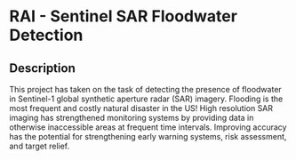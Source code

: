 # RAI - Sentinel SAR Floodwater Detection

## Description

This project has taken on the task of detecting the presence of floodwater in Sentinel-1 global synthetic aperture radar (SAR) imagery. Flooding is the most frequent and costly natural disaster in the US! High resolution SAR imaging has strengthened monitoring systems by providing data in otherwise inaccessible areas at frequent time intervals. Improving accuracy has the potential for strengthening early warning systems, risk assessment, and target relief.
